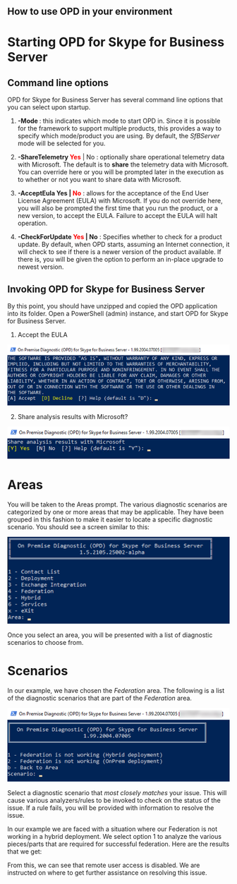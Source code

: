## How to use OPD in your environment

# Starting OPD for Skype for Business Server

## Command line options
OPD for Skype for Business Server has several command line options that you can select upon startup.

1. **-Mode <String>** : this indicates which mode to start OPD in. Since it is possible for
the framework to support multiple products, this provides a way to specify which mode/product
you are using. By default, the *SfBServer* mode will be selected for you.

2. **-ShareTelemetry <span style="color:red">Yes</span>** | No : optionally share operational
telemetry data with Microsoft. The default is to **share** the telemetry data with Microsoft. You
can override here or you will be prompted later in the execution as to whether or not you want to
share data with Microsoft.

3. **-AcceptEula Yes |  <span style="color:red">No</span>** : allows for the acceptance of the End User License Agreement (EULA)
with Microsoft. If you do not override here, you will also be prompted the first time that you run the product,
or a new version, to accept the EULA. Failure to accept the EULA will halt operation.

4. **-CheckForUpdate  <span style="color:red">Yes</span> | No** : Specifies whether to check for a product update. By default, when OPD
starts, assuming an Internet connection, it will check to see if there is a newer version of the product available. If there is, you will
be given the option to perform an in-place upgrade to newest version.


## Invoking OPD for Skype for Business Server
By this point, you should have unzipped and copied the OPD application into its folder. Open a PowerShell (admin)
instance, and start OPD for Skype for Business Server.

1. Accept the EULA
<img src="./media/AcceptEULA.png" alt="Accept the EULA" />

2. Share analysis results with Microsoft?
<img src="./media/ShareAnalysisResultsPrompt.png" alt="Share analysis results with Microsoft" />

# Areas
You will be taken to the Areas prompt. The various diagnostic scenarios are categorized by one or more areas that may be applicable.
They have been grouped in this fashion to make it easier to locate a specific diagnostic scenario.
You should see a screen similar to this:

<img src="./media/SelectAnArea.png" alt="Select an area for your scenario" />

Once you select an area, you will be presented with a list of diagnostic scenarios to choose from.

# Scenarios

In our example, we have chosen the *Federation* area. The following is a list of the diagnostic scenarios that are part of
the *Federation* area.

<img src="./media/FederationScenarios.png" alt="Admin area scenarios" />

Select a diagnostic scenario that *most closely matches* your issue. This will cause various analyzers/rules to be invoked
to check on the status of the issue. If a rule fails, you will be provided with information to resolve the issue.

In our example we are faced with a situation where our Federation is not working in a hybrid deployment. We select option 1
to analyze the various pieces/parts that are required for successful federation. Here are the results that we get:

From this, we can see that remote user access is disabled. We are instructed on where to get further assistance on resolving this issue.
